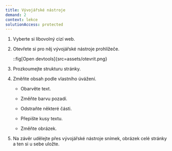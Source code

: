 ```yaml
---
title: Vývojářské nástroje
demand: 2
context: lekce
solutionAccess: protected
---
```


1. Vyberte si libovolný cizí web.

1. Otevřete si pro něj vývojářské nástroje prohlížeče.

   ::fig[Open devtools]{src=assets/otevrit.png}

1. Prozkoumejte strukturu stránky.

1. Změňte obsah podle vlastního úvážení.

   - Obarvěte text.

   - Změňte barvu pozadí.

   - Odstraňte některé části.

   - Přepište kusy textu.

   - Změňte obrázek.

1. Na závěr udělejte přes vývojářské nástroje snímek, obrázek celé stránky a ten si u sebe uložte.
